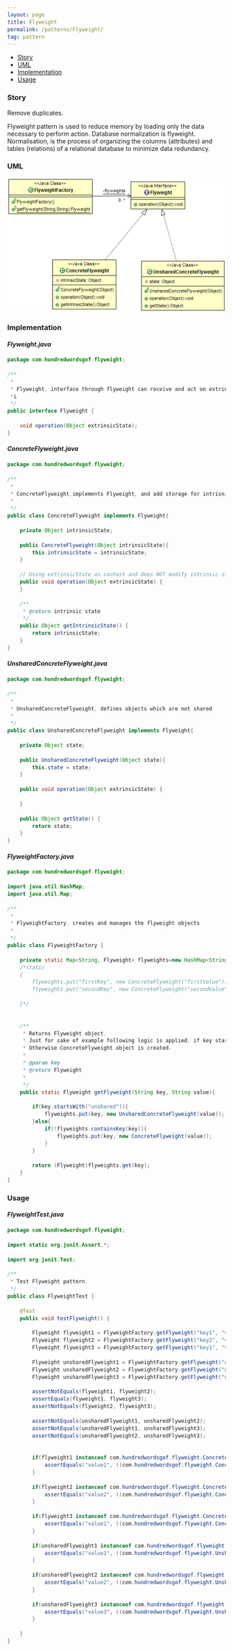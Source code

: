 ```yaml
---
layout: page
title: Flyweight
permalink: /patterns/Flyweight/
tag: pattern
---
```


* [Story](#Story)
* [UML](#UML)
* [Implementation](#Implementation)
* [Usage](#Usage)


###  <a id="Story"></a>Story 

Remove duplicates.

Flyweight pattern is used to reduce memory by loading only the data necessary to perform action.
Database normalization is flyweight. Normalisation, is the process of organizing the columns (attributes) and tables (relations) of a relational database to minimize data redundancy.



###  <a id="UML"></a>UML 
[![](/assets/img/flyweight.png)](/assets/img/flyweight.png)

###  <a id="Implementation"></a>Implementation 

#### *Flyweight.java* 
```java 
package com.hundredwordsgof.flyweight;

/**
 * 
 * Flyweight, interface through flyweight can receive and act on extrinsic state
 *i
 */
public interface Flyweight {

	void operation(Object extrinsicState);
}
```

#### *ConcreteFlyweight.java* 
```java 
package com.hundredwordsgof.flyweight;

/**
 * 
 * ConcreteFlyweight,implements Flyweight, and add storage for intrisnic state 
 *
 */
public class ConcreteFlyweight implements Flyweight{

	private Object intrinsicState;

	public ConcreteFlyweight(Object intrinsicState){
		this.intrinsicState = intrinsicState;
	}
	
	// Using extrinsicState as context and does NOT modify intrinsic state.
	public void operation(Object extrinsicState) {
	}

	/**
	 * @return intrinsic state
	 */
	public Object getIntrinsicState() {
		return intrinsicState;
	}
}
```

#### *UnsharedConcreteFlyweight.java* 
```java 
package com.hundredwordsgof.flyweight;

/**
 * 
 * UnsharedConcreteFlyweight, defines objects which are not shared
 *
 */
public class UnsharedConcreteFlyweight implements Flyweight{

	private Object state;

	public UnsharedConcreteFlyweight(Object state){
		this.state = state;
	}
	
	public void operation(Object extrinsicState) {

	}

	public Object getState() {
		return state;
	}
}
```

#### *FlyweightFactory.java* 
```java 
package com.hundredwordsgof.flyweight;

import java.util.HashMap;
import java.util.Map;

/**
 * 
 * FlyweightFactory, creates and manages the flyweight objects
 *
 */
public class FlyweightFactory {

	private static Map<String, Flyweight> flyweights=new HashMap<String, Flyweight>();
	/*static
	{
		flyweights.put("firstKey", new ConcreteFlyweight("firstValue"));
		flyweights.put("secondKey", new ConcreteFlyweight("secondValue"));

	}*/
	
	
	/**
	 * Returns Flyweight object. 
	 * Just for sake of example following logic is applied, if key starts with phrase:unshared than UnsharedConcreteFlyweight object is created.
	 * Otherwise ConcreteFlyweight object is created.
	 * 
	 * @param key
	 * @return Flyweight
	 * 
	 */
	public static Flyweight getFlyweight(String key, String value){
		
		if(key.startsWith("unshared")){			
			flyweights.put(key, new UnsharedConcreteFlyweight(value));
		}else{		
			if(!flyweights.containsKey(key)){
				flyweights.put(key, new ConcreteFlyweight(value));				
			}						
		}
		
		return (Flyweight)flyweights.get(key);
	}
}
```

###  <a id="Usage"></a>Usage 

#### *FlyweightTest.java* 
```java 
package com.hundredwordsgof.flyweight;

import static org.junit.Assert.*;

import org.junit.Test;

/**
 * Test Flyweight pattern.
 */
public class FlyweightTest {

	@Test
	public void testFlyweight() {

		Flyweight flyweight1 = FlyweightFactory.getFlyweight("key1", "value1");
		Flyweight flyweight2 = FlyweightFactory.getFlyweight("key2", "value2");
		Flyweight flyweight3 = FlyweightFactory.getFlyweight("key1", "value3");
		
		Flyweight unsharedFlyweight1 = FlyweightFactory.getFlyweight("unsharedKey1", "value1");
		Flyweight unsharedFlyweight2 = FlyweightFactory.getFlyweight("unsharedKey2", "value2");
		Flyweight unsharedFlyweight3 = FlyweightFactory.getFlyweight("unsharedKey1", "value3");
											
		assertNotEquals(flyweight1, flyweight2);
		assertEquals(flyweight1, flyweight3);
		assertNotEquals(flyweight2, flyweight3);
		
		assertNotEquals(unsharedFlyweight1, unsharedFlyweight2);
		assertNotEquals(unsharedFlyweight1, unsharedFlyweight3);
		assertNotEquals(unsharedFlyweight2, unsharedFlyweight3);
		
			
		if(flyweight1 instanceof com.hundredwordsgof.flyweight.ConcreteFlyweight){
			assertEquals("value1", ((com.hundredwordsgof.flyweight.ConcreteFlyweight) flyweight1).getIntrinsicState());
		}
		
		if(flyweight2 instanceof com.hundredwordsgof.flyweight.ConcreteFlyweight){
			assertEquals("value2", ((com.hundredwordsgof.flyweight.ConcreteFlyweight) flyweight2).getIntrinsicState());
		}

		if(flyweight3 instanceof com.hundredwordsgof.flyweight.ConcreteFlyweight){
			assertEquals("value1", ((com.hundredwordsgof.flyweight.ConcreteFlyweight) flyweight3).getIntrinsicState());
		}
		
		if(unsharedFlyweight1 instanceof com.hundredwordsgof.flyweight.UnsharedConcreteFlyweight){
			assertEquals("value1", ((com.hundredwordsgof.flyweight.UnsharedConcreteFlyweight) unsharedFlyweight1).getState());
		}

		if(unsharedFlyweight2 instanceof com.hundredwordsgof.flyweight.UnsharedConcreteFlyweight){
			assertEquals("value2", ((com.hundredwordsgof.flyweight.UnsharedConcreteFlyweight) unsharedFlyweight2).getState());
		}

		if(unsharedFlyweight3 instanceof com.hundredwordsgof.flyweight.UnsharedConcreteFlyweight){
			assertEquals("value3", ((com.hundredwordsgof.flyweight.UnsharedConcreteFlyweight) unsharedFlyweight3).getState());
		}
		
	}
}
```

